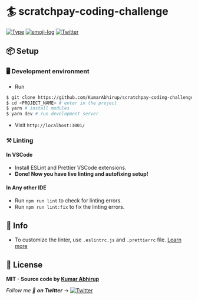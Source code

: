 # 🏄 scratchpay-coding-challenge

[![Type](https://img.shields.io/badge/type-monorepo-yellow.svg?style=flat-square)](https://github.com/KumarAbhirup/jamstack-boilerplate)
[![emoji-log](https://cdn.jsdelivr.net/gh/ahmadawais/stuff@ca978741836412b5e33ce8561f5f95c933177067/emoji-log/flat.svg)](https://github.com/KumarAbhirup/Emoji-Log/)
[![Twitter](https://img.shields.io/twitter/follow/kumar_abhirup.svg?style=social&label=@kumar_abhirup)](https://twitter.com/kumar_abhirup/)

## 📦 Setup

### 🖥️ Development environment

- Run

```bash
$ git clone https://github.com/KumarAbhirup/scratchpay-coding-challenge <PROJECT_NAME> # to clone project
$ cd <PROJECT_NAME> # enter in the project
$ yarn # install modules
$ yarn dev # run development server
```

- Visit `http://localhost:3001/`

### ⚒️ Linting

#### In VSCode

- Install ESLint and Prettier VSCode extensions.
- **Done! Now you have live linting and autofixing setup!**

#### In Any other IDE

- Run `npm run lint` to check for linting errors.
- Run `npm run lint:fix` to fix the linting errors.

## 🦄 Info

- To customize the linter, use `.eslintrc.js` and `.prettierrc` file. [Learn more](https://eslint.org)

## 📝 License

**MIT - Source code by [Kumar Abhirup](https://kumar.now.sh)**

_Follow me 👋 **on Twitter**_ → [![Twitter](https://img.shields.io/twitter/follow/kumar_abhirup.svg?style=social&label=@kumar_abhirup)](https://twitter.com/kumar_abhirup/)
